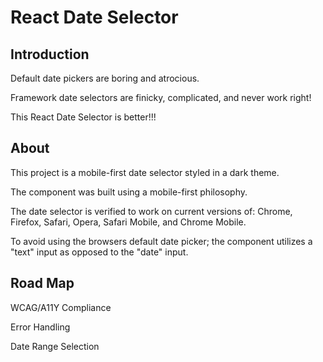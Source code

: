<h1>React Date Selector</h1>

<h2>Introduction</h2>
<p>Default date pickers are boring and atrocious.</p>
<p>Framework date selectors are finicky, complicated, and never work right!</p>
<p>This React Date Selector is better!!!</p>

<h2>About</h2>
<p>This project is a mobile-first date selector styled in a dark theme.</p>
<p>The component was built using a mobile-first philosophy.</p>
<p>The date selector is verified to work on current versions of: Chrome, Firefox, Safari, Opera, Safari Mobile, and Chrome Mobile.</p>

<p>To avoid using the browsers default date picker; the component utilizes a "text" input as opposed to the "date" input.</p>
<p></p>

<h2>Road Map</h2>
<p>WCAG/A11Y Compliance</p>
<p>Error Handling</p>
<p>Date Range Selection</p>


<p></p>